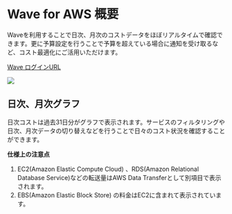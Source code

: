 # Wave for AWS 概要

Waveを利用することで日次、月次のコストデータをほぼリアルタイムで確認できます。更に予算設定を行うことで予算を超えている場合に通知を受け取るなど、コスト最適化にご活用いただけます。

[Wave ログインURL](https://app.alphaus.cloud/wave/login)

![](../../assets/wave/2021-01-03_19.41.14.gif)

## 日次、月次グラフ

日次コストは過去31日分がグラフで表示されます。サービスのフィルタリングや日次、月次データの切り替えなどを行うことで日々のコスト状況を確認することができます。

**仕様上の注意点**

1. EC2(Amazon Elastic Compute Cloud) 、RDS(Amazon Relational Database Service)などの転送量はAWS Data Transferとして別項目で表示されます。
2. EBS(Amazon Elastic Block Store) の料金はEC2に含まれて表示されています。
